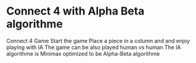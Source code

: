 # Connect 4 with Alpha Beta algorithme
Connect 4 Game 
Start the game 
Place a piece in a column and and enjoy playing with IA
The game can be also played human vs human 
The IA algorithme is Minimax optimized to be Alpha-Beta algorithme

